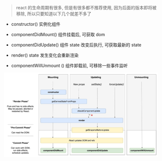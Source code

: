 > react 的生命周期有很多, 但是有很多都不推荐使用, 因为后面的版本即将被移除, 所以只要知道以下几个就差不多了

- constructor() 实例化组件

- componentDidMount() 组件挂载后, 可获取 dom

- componentDidUpdate() 组件 state 改变后执行, 可获取最新的 state

- render() state 发生变化会重新渲染

- componentWillUnmount () 组件卸载前, 可移除一些事件监听

![react-all-lifecycle](https://raw.githubusercontent.com/liaohui5/images/main/images/202206131702156.jpg)
